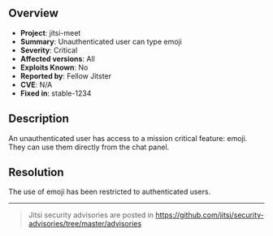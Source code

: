 ## Overview

* **Project**: jitsi-meet
* **Summary**:  Unauthenticated user can type emoji
* **Severity**: Critical
* **Affected versions**: All
* **Exploits Known**: No
* **Reported by**: Fellow Jitster
* **CVE**: N/A
* **Fixed in**: stable-1234

## Description

An unauthenticated user has access to a mission critical feature: emoji. They
can use them directly from the chat panel.

## Resolution

The use of emoji has been restricted to authenticated users.

---

> Jitsi security advisories are posted in https://github.com/jitsi/security-advisories/tree/master/advisories
